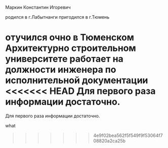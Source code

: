 Маркин Константин Игоревич

родился в г.Лабытнанги
пригодился в г.Тюмень

отучился очно в Тюменском Архитектурно строительном университете
работает на должности инженера по исполнительной документации
<<<<<<< HEAD
Для первого раза информации достаточно.
=======
Для первого раза информации достаточно.

what
>>>>>>> 4e9f02bea562f5f549f9f53064f708820a2ca25b
